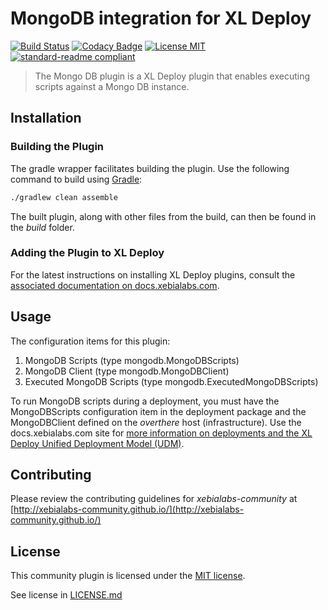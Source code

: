 # MongoDB integration for XL Deploy

[![Build Status](https://travis-ci.org/xebialabs-community/xld-mongodb-plugin.svg?branch=master)](https://travis-ci.org/xebialabs-community/xld-mongodb-plugin)
[![Codacy Badge](https://api.codacy.com/project/badge/Grade/badb1346e64f431c9221e710aa2753aa)](https://www.codacy.com/app/ndebuhr/xld-mongodb-plugin?utm_source=github.com&amp;utm_medium=referral&amp;utm_content=xebialabs-community/xld-mongodb-plugin&amp;utm_campaign=Badge_Grade)
[![License MIT][license-image]][license-url]
[![standard-readme compliant](https://img.shields.io/badge/readme%20style-standard-blue.svg)](https://github.com/RichardLitt/standard-readme)

> The Mongo DB plugin is a XL Deploy plugin that enables executing scripts against a Mongo DB instance.

## Installation
### Building the Plugin
The gradle wrapper facilitates building the plugin.  Use the following command to build using [Gradle](https://gradle.org/):
```bash
./gradlew clean assemble
```
The built plugin, along with other files from the build, can then be found in the _build_ folder.

### Adding the Plugin to XL Deploy

For the latest instructions on installing XL Deploy plugins, consult the [associated documentation on docs.xebialabs.com](https://docs.xebialabs.com/xl-deploy/how-to/install-or-remove-xl-deploy-plugins.html).

## Usage

The configuration items for this plugin:
1. MongoDB Scripts (type mongodb.MongoDBScripts)
1. MongoDB Client (type mongodb.MongoDBClient)
1. Executed MongoDB Scripts (type mongodb.ExecutedMongoDBScripts)

To run MongoDB scripts during a deployment, you must have the MongoDBScripts configuration item in the deployment package and the MongoDBClient defined on the _overthere_ host (infrastructure).  Use the docs.xebialabs.com site for [more information on deployments and the XL Deploy Unified Deployment Model (UDM)](https://docs.xebialabs.com/xl-deploy/concept/deployment-overview-and-unified-deployment-model.html).

## Contributing

Please review the contributing guidelines for _xebialabs-community_ at [http://xebialabs-community.github.io/](http://xebialabs-community.github.io/)

## License

This community plugin is licensed under the [MIT license][license-url].

See license in [LICENSE.md](LICENSE.md)

[license-image]: https://img.shields.io/badge/license-MIT-yellow.svg
[license-url]: https://opensource.org/licenses/MIT